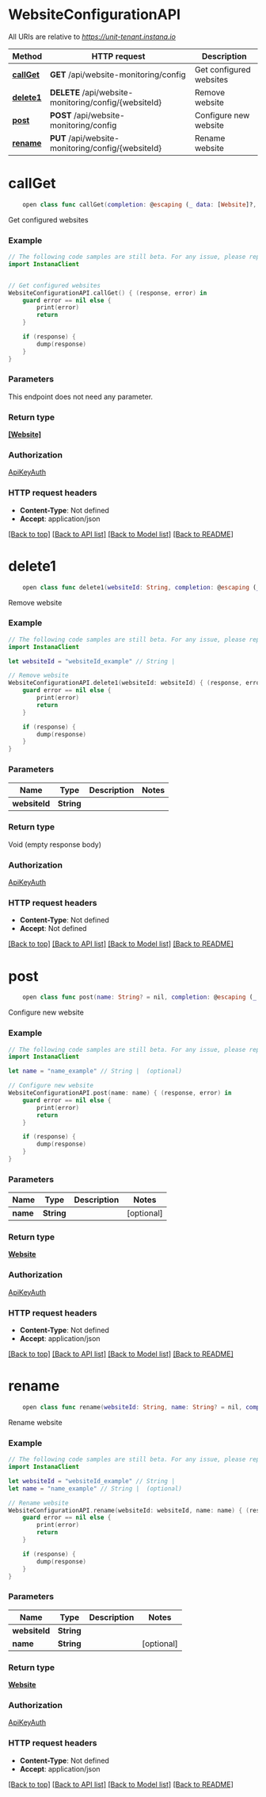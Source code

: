 # WebsiteConfigurationAPI

All URIs are relative to *https://unit-tenant.instana.io*

Method | HTTP request | Description
------------- | ------------- | -------------
[**callGet**](WebsiteConfigurationAPI.md#callget) | **GET** /api/website-monitoring/config | Get configured websites
[**delete1**](WebsiteConfigurationAPI.md#delete1) | **DELETE** /api/website-monitoring/config/{websiteId} | Remove website
[**post**](WebsiteConfigurationAPI.md#post) | **POST** /api/website-monitoring/config | Configure new website
[**rename**](WebsiteConfigurationAPI.md#rename) | **PUT** /api/website-monitoring/config/{websiteId} | Rename website


# **callGet**
```swift
    open class func callGet(completion: @escaping (_ data: [Website]?, _ error: Error?) -> Void)
```

Get configured websites

### Example 
```swift
// The following code samples are still beta. For any issue, please report via http://github.com/OpenAPITools/openapi-generator/issues/new
import InstanaClient


// Get configured websites
WebsiteConfigurationAPI.callGet() { (response, error) in
    guard error == nil else {
        print(error)
        return
    }

    if (response) {
        dump(response)
    }
}
```

### Parameters
This endpoint does not need any parameter.

### Return type

[**[Website]**](Website.md)

### Authorization

[ApiKeyAuth](../README.md#ApiKeyAuth)

### HTTP request headers

 - **Content-Type**: Not defined
 - **Accept**: application/json

[[Back to top]](#) [[Back to API list]](../README.md#documentation-for-api-endpoints) [[Back to Model list]](../README.md#documentation-for-models) [[Back to README]](../README.md)

# **delete1**
```swift
    open class func delete1(websiteId: String, completion: @escaping (_ data: Void?, _ error: Error?) -> Void)
```

Remove website

### Example 
```swift
// The following code samples are still beta. For any issue, please report via http://github.com/OpenAPITools/openapi-generator/issues/new
import InstanaClient

let websiteId = "websiteId_example" // String | 

// Remove website
WebsiteConfigurationAPI.delete1(websiteId: websiteId) { (response, error) in
    guard error == nil else {
        print(error)
        return
    }

    if (response) {
        dump(response)
    }
}
```

### Parameters

Name | Type | Description  | Notes
------------- | ------------- | ------------- | -------------
 **websiteId** | **String** |  | 

### Return type

Void (empty response body)

### Authorization

[ApiKeyAuth](../README.md#ApiKeyAuth)

### HTTP request headers

 - **Content-Type**: Not defined
 - **Accept**: Not defined

[[Back to top]](#) [[Back to API list]](../README.md#documentation-for-api-endpoints) [[Back to Model list]](../README.md#documentation-for-models) [[Back to README]](../README.md)

# **post**
```swift
    open class func post(name: String? = nil, completion: @escaping (_ data: Website?, _ error: Error?) -> Void)
```

Configure new website

### Example 
```swift
// The following code samples are still beta. For any issue, please report via http://github.com/OpenAPITools/openapi-generator/issues/new
import InstanaClient

let name = "name_example" // String |  (optional)

// Configure new website
WebsiteConfigurationAPI.post(name: name) { (response, error) in
    guard error == nil else {
        print(error)
        return
    }

    if (response) {
        dump(response)
    }
}
```

### Parameters

Name | Type | Description  | Notes
------------- | ------------- | ------------- | -------------
 **name** | **String** |  | [optional] 

### Return type

[**Website**](Website.md)

### Authorization

[ApiKeyAuth](../README.md#ApiKeyAuth)

### HTTP request headers

 - **Content-Type**: Not defined
 - **Accept**: application/json

[[Back to top]](#) [[Back to API list]](../README.md#documentation-for-api-endpoints) [[Back to Model list]](../README.md#documentation-for-models) [[Back to README]](../README.md)

# **rename**
```swift
    open class func rename(websiteId: String, name: String? = nil, completion: @escaping (_ data: Website?, _ error: Error?) -> Void)
```

Rename website

### Example 
```swift
// The following code samples are still beta. For any issue, please report via http://github.com/OpenAPITools/openapi-generator/issues/new
import InstanaClient

let websiteId = "websiteId_example" // String | 
let name = "name_example" // String |  (optional)

// Rename website
WebsiteConfigurationAPI.rename(websiteId: websiteId, name: name) { (response, error) in
    guard error == nil else {
        print(error)
        return
    }

    if (response) {
        dump(response)
    }
}
```

### Parameters

Name | Type | Description  | Notes
------------- | ------------- | ------------- | -------------
 **websiteId** | **String** |  | 
 **name** | **String** |  | [optional] 

### Return type

[**Website**](Website.md)

### Authorization

[ApiKeyAuth](../README.md#ApiKeyAuth)

### HTTP request headers

 - **Content-Type**: Not defined
 - **Accept**: application/json

[[Back to top]](#) [[Back to API list]](../README.md#documentation-for-api-endpoints) [[Back to Model list]](../README.md#documentation-for-models) [[Back to README]](../README.md)

